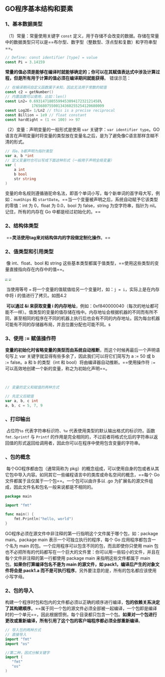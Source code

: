 ## GO程序基本结构和要素

### 1、基本数据类型

​	（1）常量：常量使用关键字 `const` 定义，用于存储不会改变的数据。存储在常量中的数据类型只可以是==布尔型、数字型（整数型、浮点型和复数）和字符串型==。

```go
// Define: const identifier [type] = value
const Pi = 3.14159
```

​	**常量的值必须是能够在编译时就能够确定的；你可以在其赋值表达式中涉及计算过程，但是所有用于计算的值必须在编译期间就能获得**。	错误示范：

```go
// 在编译期间自定义函数属于未知，因此无法用于常数的赋值
const c2 = getNumber()
// 内置函数可以使用，比如：len()
const Ln2= 0.693147180559945309417232121458\
            176568075500134360255254120680009
const Log2E= 1/Ln2 // this is a precise reciprocal
const Billion = 1e9 // float constant
const hardEight = (1 << 100) >> 97
```



（2）变量：声明变量的一般形式是使用 `var` 关键字：`var identifier type`。GO语言在声明变量时将变量的类型放在变量名之后，是为了避免像C语言那样含糊不清的形式。

```go
// 将a、b都声明为指针类型
var a, b *int
// 定义变量时也可以写成下面这种形式（一般用于声明全局变量）
var (
    a int
    b bool
    str string
)
```

​	变量的命名规则遵循骆驼命名法，即首个单词小写，每个新单词的首字母大写，例如：`numShips` 和 `startDate`。==当一个变量被声明之后，系统自动赋予它该类型的零值：int 为 0，float 为 0.0，bool 为 false，string 为空字符串，指针为 nil。记住，所有的内存在 Go 中都是经过初始化的。==

### 2、结构体类型

​		==**灵活使用tag来对结构体内的字段做定制化操作**。==



### 2、值类型和引用类型

​	像 int、float、bool 和 string 这些基本类型都属于值类型，==使用这些类型的变量直接指向存在内存中的值==。

<img src="E:\技术使用总结笔记\GO\notebook\img\值赋值.png" style="zoom:50%;" />               <img src="E:\技术使用总结笔记\GO\notebook\img\值拷贝.png" style="zoom: 50%;" />

​		当使用等号 `=` 将一个变量的值赋值给另一个变量时，如：`j = i`，实际上是在内存中将 i 的值进行了拷贝。如图4.2

​	**可以通过 &i 来获取变量 i 的内存地址**，例如：0xf840000040（每次的地址都可能不一样）。值类型的变量的值存储在栈中。内存地址会根据机器的不同而有所不同，甚至相同的程序在不同的机器上执行后也会有不同的内存地址。因为每台机器可能有不同的存储器布局，并且位置分配也可能不同。s

### 3、使用 := 赋值操作符

​	**变量的初始化时省略变量的类型而由系统自动推断**，而这个时候再最后一个声明语句写上 var 关键字就显得有些多余了，因此我们可以将它们简写为 a := 50 或 b := false。a 和 b 的类型（int 和 bool）将由编译器自动推断。==使用操作符 `:=` 可以高效地创建一个新的变量，称之为初始化声明==。

​	

```go
// 变量的定义和赋值的两种方式

// 先定义后赋值
var a, b, c int
a, b, c = 5, 7, 9
```







### 、打印输出

​	占位符`%s` 代表字符串标识符、`%v` 代表使用类型的默认输出格式的标识符。函数 `fmt.Sprintf` 与 `Printf` 的作用是完全相同的，不过前者将格式化后的字符串以返回值的形式返回给调用者，因此你可以在程序中使用包含变量的字符串。



### 、包的概念

​	每个GO程序都由包（通常简称为 pkg）的概念组成，可以使用自身的包或者从其它包中导入内容。如同其它一些编程语言中的类库或命名空间的概念，==每个 Go 文件都属于且仅属于一个包==。一个包可以由许多以 .go 为扩展名的源文件组成，因此文件名和包名一般来说都是不相同的。

```go
package main

import "fmt"

func main() {
    fmt.Println("hello, world")
}
```

​	GO程序必须在源文件中非注释的第一行指明这个文件属于哪个包，如：package main。package main 表示一个可独立执行的程序，每个 Go 应用程序都包含一个名为 main 的包。一个应用程序可以包含不同的包，而且即使你只使用 main 包也不必把所有的代码都写在一个巨大的文件里：你可以用一些较小的文件，并且在每个文件非注释的第一行都使用 package main 来指明这些文件都属于 main 包。**如果你打算编译包名不是为 main 的源文件，如 pack1，编译后产生的对象文件将会是 pack1.a 而不是可执行程序**。另外要注意的是，所有的包名都应该使用小写字母。

### 2、包的导入

​	构建一个程序时包和包内的文件都必须以正确的顺序进行编译，**包的依赖关系决定了其构建顺序**。==属于同一个包的源文件必须全部被一起编译，一个包即是编译时的一个单元==，因此根据惯例，每个目录都只包含一个包。**如果对一个包进行更改或重新编译，所有引用了这个包的客户端程序都必须全部重新编译**。

```go
// 导入包的两种方式
// 直接导入
import "fmt"
import "os"

//第二种，因式分解关键字
import (
   "fmt"
   "os"
)
```